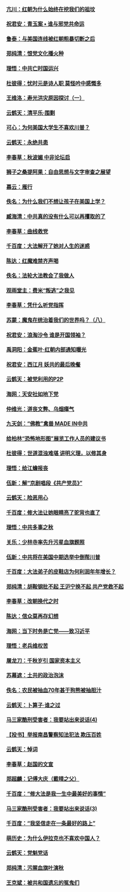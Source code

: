 #### [亢川：红朝为什么始终在挖我们的祖坟](../pages/nsc993/n10705897.md) 

#### [祝君安：青玉案 • 谁与邪党共命运](../pages/nsc993/n10702709.md) 

#### [鲁泰：与美国连线被红朝粗暴切断之后](../pages/nsc993/n10702701.md) 

#### [郑纯清：恨党文化播火种](../pages/nsc993/n10702678.md) 

#### [理悟：中共亡时国运兴](../pages/nsc993/n10702598.md) 

#### [杜彼得：忧时元是诗人职 莫怪吟中感慨多](../pages/nsc993/n10702521.md) 

#### [王维洛：寿光洪灾原因探讨（一）](../pages/nsc993/n10701356.md) 

#### [云鹤天：清平乐‧围剿](../pages/nsc993/n10698315.md) 

#### [可心：为何美国大学生不喜欢川普？](../pages/nsc993/n10698303.md) 

#### [云鹤天：永绝共患](../pages/nsc993/n10698288.md) 

#### [李春草：秋波媚 中非论坛启](../pages/nsc993/n10698277.md) 

#### [狮子之桑提阿果：自由思想与文字审查之展望](../pages/nsc993/n10696635.md) 

#### [暮云：雁行](../pages/nsc993/n10694958.md) 

#### [佚名：为什么我们不想让孩子在美国上学？](../pages/nsc993/n10692185.md) 

#### [臧海清：中共真的没有什么可以再攫取的了](../pages/nsc993/n10692170.md) 

#### [李春草：曲线救党](../pages/nsc993/n10692165.md) 

#### [千百度：大法解开了她对人生的迷惑](../pages/nsc993/n10691742.md) 

#### [陈达：红魔难禁齐声喝](../pages/nsc993/n10688974.md) 

#### [佚名：法轮大法教会了我做人](../pages/nsc993/n10688843.md) 

#### [观雨堂主：费米“叛逃”之我见](../pages/nsc993/n10688439.md) 

#### [李春草：凭什么听党指挥](../pages/nsc993/n10686713.md) 

#### [苏蒙：魔鬼在统治着我们的世界吗？（八）](../pages/nsc993/n10686000.md) 

#### [祝君安：浪淘沙令 谁是开国领袖？](../pages/nsc993/n10685881.md) 

#### [禹洞阳：金蕉叶‧红朝内部通知曝光](../pages/nsc993/n10685874.md) 

#### [祝君安：西江月 妖共的最后晚餐](../pages/nsc993/n10685870.md) 

#### [云鹤天：被党利用的P2P](../pages/nsc993/n10685851.md) 

#### [海网：天安社如地下党](../pages/nsc993/n10685805.md) 

#### [仲维光：道丧文弊、乌烟瘴气](../pages/nsc993/n10685738.md) 

#### [九天剑：“佛教”禽兽 MADE IN中共](../pages/nsc993/n10685679.md) 

#### [给柏林“恐怖地形图”展览工作人员的建议书](../pages/nsc993/n10684627.md) 

#### [杜彼得：世道混浊难堪 讲明义理，以修其身](../pages/nsc993/n10684598.md) 

#### [理悟：给江蟾报丧](../pages/nsc993/n10680823.md) 

#### [伍新：解“京剧唱段《共产党员》”](../pages/nsc993/n10680780.md) 

#### [云鹤天：险恶用心](../pages/nsc993/n10680765.md) 

#### [千百度：修大法让她眼睛亮了驼背也直了](../pages/nsc993/n10680493.md) 

#### [理悟：中共多事之秋](../pages/nsc993/n10676568.md) 

#### [关乐：少林寺率先升污星血旗题照](../pages/nsc993/n10675349.md) 

#### [伍新：中共将在美国中期选举中倒帮川普](../pages/nsc993/n10675250.md) 

#### [千百度：大法弟子的皮鞋店为何利润年年增长？](../pages/nsc993/n10672020.md) 

#### [郑纯清：胡鞍钢批不起 王沪宁换不起 共产党救不起](../pages/nsc993/n10671533.md) 

#### [李春草：改朝换代之时](../pages/nsc993/n10671514.md) 

#### [陈达：信众莫再存幻想](../pages/nsc993/n10669524.md) 

#### [海网：当下时务是亡党——致习近平](../pages/nsc993/n10669566.md) 

#### [理悟：老兵维权苦](../pages/nsc993/n10668896.md) 

#### [屠龙刀：千秋岁引 国家资本主义](../pages/nsc993/n10668882.md) 

#### [苏幕遮：土共的政治泡沫](../pages/nsc993/n10668871.md) 

#### [佚名：农民被抽血70年甚于狗熊被抽胆汁](../pages/nsc993/n10668821.md) 

#### [云鹤天：卜算子‧谁之过](../pages/nsc993/n10668805.md) 

#### [马三家酷刑受害者：我要站出来说话(4)](../pages/nsc993/n10650186.md) 

#### [【投书】举报南昌警察知法犯法 欺压百姓](../pages/nsc993/n10666339.md) 

#### [云鹤天：悼词](../pages/nsc993/n10663161.md) 

#### [李春草：赵国的文宣](../pages/nsc993/n10663142.md) 

#### [郑超麟：记傅大庆（戴晴之父）](../pages/nsc993/n10663125.md) 

#### [千百度：“修大法是我一生中最美好的事情”](../pages/nsc993/n10663072.md) 

#### [马三家酷刑受害者：我要站出来说话(3)](../pages/nsc993/n10649930.md) 

#### [千百度：“我坚信走在一条最好的路上”](../pages/nsc993/n10659844.md) 

#### [萌历史：为什么伊拉克也不喜欢中国人？](../pages/nsc993/n10659037.md) 

#### [云鹤天：党魁党话](../pages/nsc993/n10657874.md) 

#### [郑纯清：污腥血旗叶演秋](../pages/nsc993/n10657860.md) 

#### [王克斌：被共和国遗忘的冤鬼们](../pages/nsc993/n10657805.md) 

